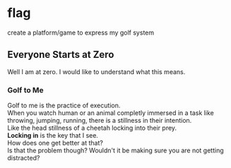 # flag
create a platform/game to express my golf system

## Everyone Starts at Zero
Well I am at zero. I would like to understand what this means.

### Golf to Me
Golf to me is the practice of execution.  
When you watch  human or an animal completly immersed in a task like throwing, jumping, running, there is a stillness in their intention.  
Like the head stillness of a cheetah locking into their prey.  
**Locking in** is the key that I see.  
How does one get better at that?  
Is that the problem though? 
Wouldn't it be making sure you are not getting distracted?
